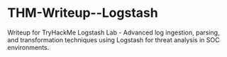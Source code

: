 # THM-Writeup--Logstash
Writeup for TryHackMe Logstash Lab - Advanced log ingestion, parsing, and transformation techniques using Logstash for threat analysis in SOC environments.
